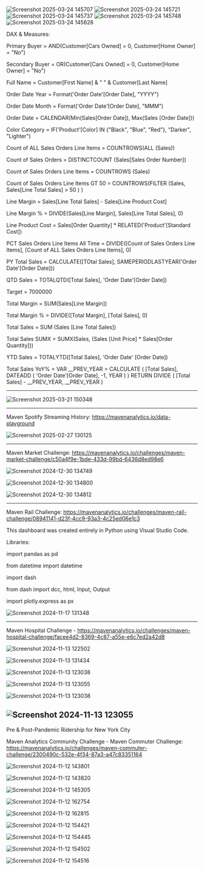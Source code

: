 ![Screenshot 2025-03-24 145707](https://github.com/user-attachments/assets/5c9f34c1-6cae-4e7a-9133-dcc41b120260)
![Screenshot 2025-03-24 145721](https://github.com/user-attachments/assets/b1d405b5-5139-4e8f-9476-2168150f7ec9)
![Screenshot 2025-03-24 145737](https://github.com/user-attachments/assets/8de533df-ddad-4cab-8299-52122cd54c4a)
![Screenshot 2025-03-24 145748](https://github.com/user-attachments/assets/f1ff0e80-ebf1-44be-a64e-cb779606c870)
![Screenshot 2025-03-24 145628](https://github.com/user-attachments/assets/41f64241-af29-4f79-9458-07981c40d201)

DAX & Measures:

Primary Buyer = AND(Customer[Cars Owned] = 0, Customer[Home Owner] = "No")

Secondary Buyer = OR(Customer[Cars Owned] = 0, Customer[Home Owner] = "No")

Full Name = Customer[First Name] & " " & Customer[Last Name]

Order Date Year = Format('Order Date'[Order Date], "YYYY")

Order Date Month = Format('Order Date'[Order Date], "MMM")

Order Date = CALENDAR(Min(Sales[Order Date]), Max(Sales [Order Date]))

Color Category = IF('Product'[Color] IN {"Black", "Blue", "Red"}, "Darker", "Lighter")

Count of ALL Sales Orders Line Items = COUNTROWS(ALL (Sales))

Count of Sales Orders = DISTINCTCOUNT (Sales[Sales Order Number])

Count of Sales Orders Line Items = COUNTROWS (Sales)

Count of Sales Orders Line Items GT 50 = COUNTROWS(FILTER (Sales, Sales[Line Total Sales] > 50 ) )

Line Margin = Sales[Line Total Sales] - Sales[Line Product Cost]

Line Margin % = DIVIDE(Sales[Line Margin], Sales[Line Total Sales], 0)

Line Product Cost = Sales[Order Quantity] * RELATED('Product'[Standard Cost])

PCT Sales Orders Line Items All Time = DIVIDE([Count of Sales Orders Line Items], [Count of ALL Sales Orders Line Items], 0)

PY Total Sales = CALCULATE([TOtal Sales], SAMEPERIODLASTYEAR('Order Date'[Order Date]))

QTD Sales = TOTALQTD([Total Sales], 'Order Date'[Order Date])

Target = 7000000

Total Margin = SUM(Sales[Line Margin])

Total Margin % = DIVIDE([Total Margin], [Total Sales], 0)

Total Sales = SUM (Sales [Line Total Sales])

Total Sales SUMX = SUMX(Sales, (Sales [Unit Price] * Sales[Order Quantity]))

YTD Sales = TOTALYTD([Total Sales], 'Order Date' [Order Date])

Total Sales YoY% = 
VAR __PREV_YEAR =
    CALCULATE ( [Total Sales], DATEADD ( 'Order Date'[Order Date], -1, YEAR ) )
RETURN
    DIVIDE ( [Total Sales] - __PREV_YEAR, __PREV_YEAR )



------------------------------------------------------------------------------------------------------------------

![Screenshot 2025-03-21 150348](https://github.com/user-attachments/assets/18513ef4-dd36-4d20-bc17-421ea9535eb8)

------------------------------------------------------------------------------------------------------------------

Maven Spotify Streaming History: https://mavenanalytics.io/data-playground 

![Screenshot 2025-02-27 130125](https://github.com/user-attachments/assets/78c91ecc-8327-4f72-9178-ba2bea7cb3a6)

------------------------------------------------------------------------------------------------------------------

Maven Market Challenge: https://mavenanalytics.io/challenges/maven-market-challenge/c50a4f9e-1bde-433d-99bd-6436d8ed98e6

![Screenshot 2024-12-30 134749](https://github.com/user-attachments/assets/b33fad7a-f6d1-432d-8725-8ff67aed6b1c)

![Screenshot 2024-12-30 134800](https://github.com/user-attachments/assets/1769c4ab-071d-4aa1-898d-ac1658f87146)

![Screenshot 2024-12-30 134812](https://github.com/user-attachments/assets/054b8cb5-305a-44a6-9e54-6d47b8e514c3)

------------------------------------------------------------------------------------------------------------------

Maven Rail Challenge: https://mavenanalytics.io/challenges/maven-rail-challenge/08941141-d23f-4cc9-93a3-4c25ed06e1c3

This dashboard was created entirely in Python using Visual Studio Code. 

Libraries:

import pandas as pd

from datetime import datetime

import dash

from dash import dcc, html, Input, Output

import plotly.express as px

![Screenshot 2024-11-17 131348](https://github.com/user-attachments/assets/a7295877-3f70-43ac-8778-68296480a62d)

------------------------------------------------------------------------------------------------------------------

Maven Hospital Challenge - https://mavenanalytics.io/challenges/maven-hospital-challenge/facee4d2-8369-4c87-a55e-e6c7ed2a42d8

![Screenshot 2024-11-13 122502](https://github.com/user-attachments/assets/5ec823f8-7d8a-43e0-a0a8-f646960ee973)

![Screenshot 2024-11-13 131434](https://github.com/user-attachments/assets/8c1d0712-74be-4a5d-b597-1cb65bc197fa)

![Screenshot 2024-11-13 123038](https://github.com/user-attachments/assets/c2f80b81-0688-4046-8c0c-819e1aee676d)

![Screenshot 2024-11-13 123055](https://github.com/user-attachments/assets/1bd10224-9ce9-4927-83f4-f72e5cacfa5d)

![Screenshot 2024-11-13 123038](https://github.com/user-attachments/assets/c2f80b81-0688-4046-8c0c-819e1aee676d)

![Screenshot 2024-11-13 123055](https://github.com/user-attachments/assets/1bd10224-9ce9-4927-83f4-f72e5cacfa5d)
------------------------------------------------------------------------------------------------------------------

Pre & Post-Pandemic Ridership for New York City 

Maven Analytics Community Challenge - Maven Commuter Challenge: https://mavenanalytics.io/challenges/maven-commuter-challenge/2300490c-532e-4f34-87a3-a47c83351164

![Screenshot 2024-11-12 143801](https://github.com/user-attachments/assets/a3999e32-70d3-4c0e-9ee1-fc8b3aea6741)

![Screenshot 2024-11-12 143820](https://github.com/user-attachments/assets/8c6bc5ee-cae9-4eaf-865d-51b0861e7837)

![Screenshot 2024-11-12 145305](https://github.com/user-attachments/assets/ca60a657-6178-4ace-b7f4-96a8e2eef4c5)

![Screenshot 2024-11-12 162754](https://github.com/user-attachments/assets/b0c0b5a4-5f18-4143-b818-1496b106e548)

![Screenshot 2024-11-12 162815](https://github.com/user-attachments/assets/7be205b6-1949-4dc5-8213-b9a21b3b2b8e)

![Screenshot 2024-11-12 154421](https://github.com/user-attachments/assets/9d7617ba-a6fa-4f90-b89e-71170b5007bc)

![Screenshot 2024-11-12 154445](https://github.com/user-attachments/assets/e8622a07-dd83-41b8-9cf5-a7f6abaed94c)

![Screenshot 2024-11-12 154502](https://github.com/user-attachments/assets/8eb54ee7-4233-4a5f-b7df-c89803354059)

![Screenshot 2024-11-12 154516](https://github.com/user-attachments/assets/811ee531-0f45-4e11-8980-25c4523892b4)

